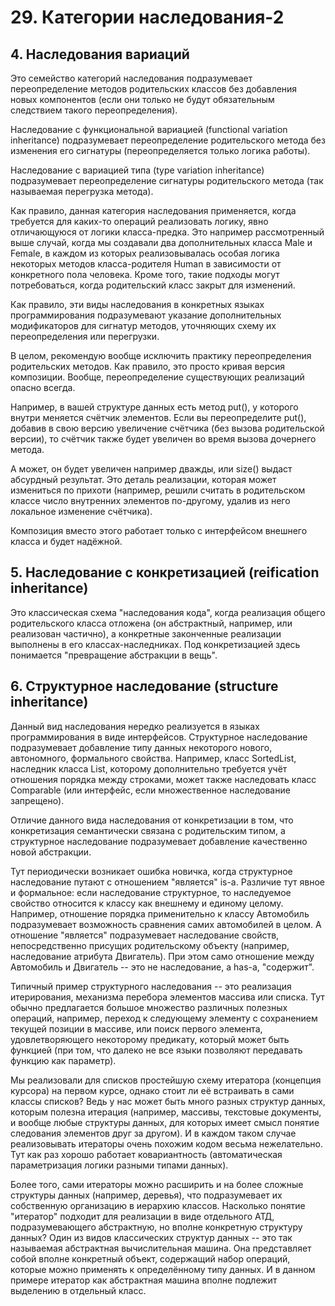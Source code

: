 # 29. Категории наследования-2

## 4. Наследования вариаций

Это семейство категорий наследования подразумевает переопределение методов родительских классов без добавления новых компонентов (если они только не будут обязательным следствием такого переопределения).

Наследование с функциональной вариацией (functional variation inheritance) подразумевает переопределение родительского метода без изменения его сигнатуры (переопределяется только логика работы).

Наследование с вариацией типа (type variation inheritance) подразумевает переопределение сигнатуры родительского метода (так называемая перегрузка метода).

Как правило, данная категория наследования применяется, когда требуется для каких-то операций реализовать логику, явно отличающуюся от логики класса-предка. Это например рассмотренный выше случай, когда мы создавали два дополнительных класса Male и Female, в каждом из которых реализовывалась особая логика некоторых методов класса-родителя Human в зависимости от конкретного пола человека. Кроме того, такие подходы могут потребоваться, когда родительский класс закрыт для изменений.

Как правило, эти виды наследования в конкретных языках программирования подразумевают указание дополнительных модификаторов для сигнатур методов, уточняющих схему их переопределения или перегрузки.

В целом, рекомендую вообще исключить практику переопределения родительских методов. Как правило, это просто кривая версия композиции. Вообще, переопределение существующих реализаций опасно всегда.

Например, в вашей структуре данных есть метод put(), у которого внутри меняется счётчик элементов. Если вы переопределите put(), добавив в свою версию увеличение счётчика (без вызова родительской версии), то счётчик также будет увеличен во время вызова дочернего метода.

А может, он будет увеличен например дважды, или size() выдаст абсурдный результат. Это деталь реализации, которая может измениться по прихоти (например, решили считать в родительском классе число внутренних элементов по-другому, удалив из него локальное изменение счётчика).

Композиция вместо этого работает только с интерфейсом внешнего класса и будет надёжной.

## 5. Наследование с конкретизацией (reification inheritance)

Это классическая схема "наследования кода", когда реализация общего родительского класса отложена (он абстрактный, например, или реализован частично), а конкретные законченные реализации выполнены в его классах-наследниках. Под конкретизацией здесь понимается "превращение абстракции в вещь".

## 6. Структурное наследование (structure inheritance)

Данный вид наследования нередко реализуется в языках программирования в виде интерфейсов. Структурное наследование подразумевает добавление типу данных некоторого нового, автономного, формального свойства. Например, класс SortedList, наследник класса List, которому дополнительно требуется учёт отношения порядка между строками, может также наследовать класс Comparable (или интерфейс, если множественное наследование запрещено).

Отличие данного вида наследования от конкретизации в том, что конкретизация семантически связана с родительским типом, а структурное наследование подразумевает добавление качественно новой абстракции.

Тут периодически возникает ошибка новичка, когда структурное наследование путают с отношением "является" is-a. Различие тут явное и формальное: если наследование структурное, то наследуемое свойство относится к классу как внешнему и единому целому. Например, отношение порядка применительно к классу Автомобиль подразумевает возможность сравнения самих автомобилей в целом. А отношение "является" подразумевает наследование свойств, непосредственно присущих родительскому объекту (например, наследование атрибута Двигатель). При этом само отношение между Автомобиль и Двигатель -- это не наследование, а has-a, "содержит".

Типичный пример структурного наследования -- это реализация итерирования, механизма перебора элементов массива или списка. Тут обычно предлагается большое множество различных полезных операций, например, переход к следующему элементу с сохранением текущей позиции в массиве, или поиск первого элемента, удовлетворяющего некоторому предикату, который может быть функцией (при том, что далеко не все языки позволяют передавать функцию как параметр).

Мы реализовали для списков простейшую схему итератора (концепция курсора) на первом курсе, однако стоит ли её встраивать в сами классы списков? Ведь у нас может быть много разных структур данных, которым полезна итерация (например, массивы, текстовые документы, и вообще любые структуры данных, для которых имеет смысл понятие следования элементов друг за другом). И в каждом таком случае реализовывать итераторы очень похожим кодом весьма нежелательно. Тут как раз хорошо работает ковариантность (автоматическая параметризация логики разными типами данных).

Более того, сами итераторы можно расширить и на более сложные структуры данных (например, деревья), что подразумевает их собственную организацию в иерархию классов. Насколько понятие "итератор" подходит для реализации в виде отдельного АТД, подразумевающего абстрактную, но вполне конкретную структуру данных? Один из видов классических структур данных -- это так называемая абстрактная вычислительная машина. Она представляет собой вполне конкретный объект, содержащий набор операций, которые можно применять к определённому типу данных. И в данном примере итератор как абстрактная машина вполне подлежит выделению в отдельный класс.
